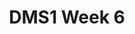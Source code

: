 ---
title: DMS1 Week 6
published_at: 2024-05-01
snippet: Let's learn enough HTML to incorporate sound.
---